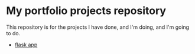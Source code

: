 # **My portfolio projects repository**
This repository is for the projects I have done, and I'm doing, and I'm going to do.

- [flask app](https://github.com/wendecoder/Portfolio_project/tree/master/flask_app)
